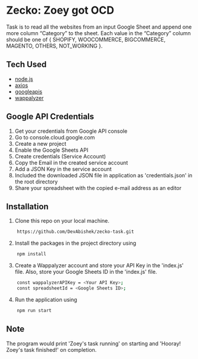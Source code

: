 # Zecko: Zoey got OCD

Task is to read all the websites from an input Google Sheet and append one more column “Category” to the sheet. Each value in the “Category” column should be one of { SHOPIFY, WOOCOMMERCE, BIGCOMMERCE, MAGENTO, OTHERS, NOT_WORKING }.

## Tech Used

- [node.js](https://nodejs.org/en/)
- [axios](https://www.npmjs.com/package/axios)
- [googleapis](https://www.npmjs.com/package/googleapis)
- [wappalyzer](https://www.wappalyzer.com/)


## Google API Credentials
1. Get your credentials from Google API console
2. Go to console.cloud.google.com
3. Create a new project
4. Enable the Google Sheets API
5. Create credentials (Service Account)
6. Copy the Email in the created service account
7. Add a JSON Key in the service account
8. Included the downloaded JSON file in application as 'credentials.json' in the root directory 
9. Share your spreadsheet with the copied e-mail address as an editor

## Installation
1. Clone this repo on your local machine.

```bash
    https://github.com/DevAbishek/zecko-task.git
```

2. Install the packages in the project directory using
```bash
    npm install
```

3. Create a Wappalyzer account and store your API Key in the 'index.js' file. Also, store your Google Sheets ID in the 'index.js' file.
```bash
    const wappalyzerAPIKey = <Your API Key>;
    const spreadsheetId = <Google Sheets ID>;
```

4. Run the application using
```bash
    npm run start
```

## Note
The program would print 'Zoey's task running' on starting and 'Hooray! Zoey's task finished!' on completion.
